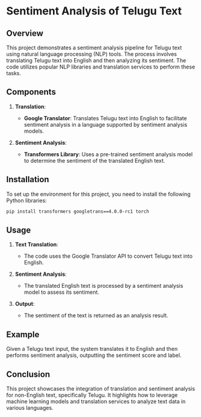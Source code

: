 
# Sentiment Analysis of Telugu Text

## Overview

This project demonstrates a sentiment analysis pipeline for Telugu text using natural language processing (NLP) tools. The process involves translating Telugu text into English and then analyzing its sentiment. The code utilizes popular NLP libraries and translation services to perform these tasks.

## Components

1. **Translation**:
   - **Google Translator**: Translates Telugu text into English to facilitate sentiment analysis in a language supported by sentiment analysis models.

2. **Sentiment Analysis**:
   - **Transformers Library**: Uses a pre-trained sentiment analysis model to determine the sentiment of the translated English text.

## Installation

To set up the environment for this project, you need to install the following Python libraries:

```sh
pip install transformers googletrans==4.0.0-rc1 torch
```

## Usage

1. **Text Translation**:
   - The code uses the Google Translator API to convert Telugu text into English.

2. **Sentiment Analysis**:
   - The translated English text is processed by a sentiment analysis model to assess its sentiment.

3. **Output**:
   - The sentiment of the text is returned as an analysis result.

## Example

Given a Telugu text input, the system translates it to English and then performs sentiment analysis, outputting the sentiment score and label.

## Conclusion

This project showcases the integration of translation and sentiment analysis for non-English text, specifically Telugu. It highlights how to leverage machine learning models and translation services to analyze text data in various languages.
